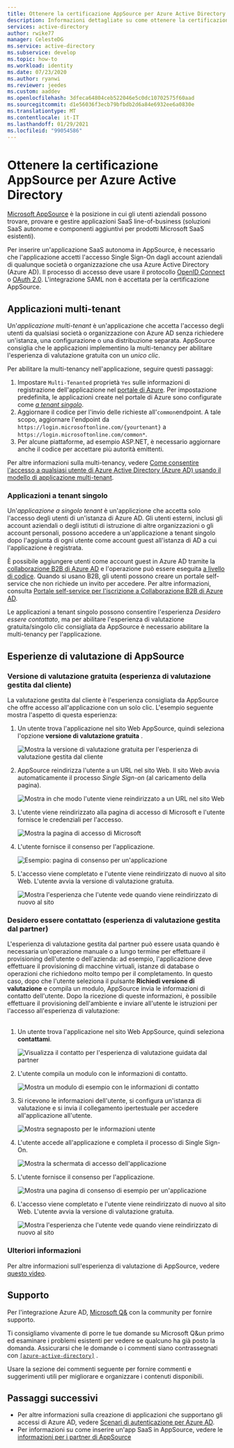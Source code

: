 ```yaml
---
title: Ottenere la certificazione AppSource per Azure Active Directory | Microsoft Docs
description: Informazioni dettagliate su come ottenere la certificazione AppSource dell'applicazione per Azure Active Directory.
services: active-directory
author: rwike77
manager: CelesteDG
ms.service: active-directory
ms.subservice: develop
ms.topic: how-to
ms.workload: identity
ms.date: 07/23/2020
ms.author: ryanwi
ms.reviewer: jeedes
ms.custom: aaddev
ms.openlocfilehash: 3dfeca64804ceb522046e5c0dc10702575f60aad
ms.sourcegitcommit: d1e56036f3ecb79bfbdb2d6a84e6932ee6a0830e
ms.translationtype: MT
ms.contentlocale: it-IT
ms.lasthandoff: 01/29/2021
ms.locfileid: "99054586"
---
```

# <a name="get-appsource-certified-for-azure-active-directory"></a>Ottenere la certificazione AppSource per Azure Active Directory

[Microsoft AppSource](https://appsource.microsoft.com/) è la posizione in cui gli utenti aziendali possono trovare, provare e gestire applicazioni SaaS line-of-business (soluzioni SaaS autonome e componenti aggiuntivi per prodotti Microsoft SaaS esistenti).

Per inserire un'applicazione SaaS autonoma in AppSource, è necessario che l'applicazione accetti l'accesso Single Sign-On dagli account aziendali di qualunque società o organizzazione che usa Azure Active Directory (Azure AD). Il processo di accesso deve usare il protocollo [OpenID Connect](v2-protocols-oidc.md) o [OAuth 2.0](v2-oauth2-auth-code-flow.md). L'integrazione SAML non è accettata per la certificazione AppSource.

## <a name="multi-tenant-applications"></a>Applicazioni multi-tenant

Un'*applicazione multi-tenant* è un'applicazione che accetta l'accesso degli utenti da qualsiasi società o organizzazione con Azure AD senza richiedere un'istanza, una configurazione o una distribuzione separata. AppSource consiglia che le applicazioni implementino la multi-tenancy per abilitare l'esperienza di valutazione gratuita con un *unico clic*.

Per abilitare la multi-tenancy nell'applicazione, seguire questi passaggi:
1. Impostare `Multi-Tenanted` proprietà `Yes` sulle informazioni di registrazione dell'applicazione nel [portale di Azure](https://portal.azure.com/#blade/Microsoft_AAD_IAM/ActiveDirectoryMenuBlade/RegisteredApps). Per impostazione predefinita, le applicazioni create nel portale di Azure sono configurate come *[a tenant singolo](#single-tenant-applications)*.
1. Aggiornare il codice per l'invio delle richieste all'`common`endpoint. A tale scopo, aggiornare l'endpoint da `https://login.microsoftonline.com/{yourtenant}` a `https://login.microsoftonline.com/common*`.
1. Per alcune piattaforme, ad esempio ASP.NET, è necessario aggiornare anche il codice per accettare più autorità emittenti.

Per altre informazioni sulla multi-tenancy, vedere [Come consentire l'accesso a qualsiasi utente di Azure Active Directory (Azure AD) usando il modello di applicazione multi-tenant](howto-convert-app-to-be-multi-tenant.md).

### <a name="single-tenant-applications"></a>Applicazioni a tenant singolo

Un'*applicazione a singolo tenant* è un'appliczione che accetta solo l'accesso degli utenti di un'istanza di Azure AD. Gli utenti esterni, inclusi gli account aziendali o degli istituti di istruzione di altre organizzazioni o gli account personali, possono accedere a un'applicazione a tenant singolo dopo l'aggiunta di ogni utente come account guest all'istanza di AD a cui l'applicazione è registrata. 

È possibile aggiungere utenti come account guest in Azure AD tramite la [collaborazione B2B di Azure AD](../external-identities/what-is-b2b.md) e l'operazione può essere eseguita [a livello di codice](../../active-directory-b2c/code-samples.md). Quando si usano B2B, gli utenti possono creare un portale self-service che non richiede un invito per accedere. Per altre informazioni, consulta [Portale self-service per l'iscrizione a Collaborazione B2B di Azure AD](../external-identities/self-service-portal.md).

Le applicazioni a tenant singolo possono consentire l'esperienza *Desidero essere contattato*, ma per abilitare l'esperienza di valutazione gratuita/singolo clic consigliata da AppSource è necessario abilitare la multi-tenancy per l'applicazione.

## <a name="appsource-trial-experiences"></a>Esperienze di valutazione di AppSource

### <a name="free-trial-customer-led-trial-experience"></a>Versione di valutazione gratuita (esperienza di valutazione gestita dal cliente)

La valutazione gestita dal cliente è l'esperienza consigliata da AppSource che offre accesso all'applicazione con un solo clic. L'esempio seguente mostra l'aspetto di questa esperienza:

1.  Un utente trova l'applicazione nel sito Web AppSource, quindi seleziona l'opzione **versione di valutazione gratuita** .

    ![Mostra la versione di valutazione gratuita per l'esperienza di valutazione gestita dal cliente](./media/active-directory-devhowto-appsource-certified/customer-led-trial-step1.png)

2.  AppSource reindirizza l'utente a un URL nel sito Web. Il sito Web avvia automaticamente il processo *Single Sign-on* (al caricamento della pagina).

    ![Mostra in che modo l'utente viene reindirizzato a un URL nel sito Web](./media/active-directory-devhowto-appsource-certified/customer-led-trial-step2.png)

3.  L'utente viene reindirizzato alla pagina di accesso di Microsoft e l'utente fornisce le credenziali per l'accesso.

    ![Mostra la pagina di accesso di Microsoft](./media/active-directory-devhowto-appsource-certified/customer-led-trial-step3.png)

4. L'utente fornisce il consenso per l'applicazione.

    ![Esempio: pagina di consenso per un'applicazione](./media/active-directory-devhowto-appsource-certified/customer-led-trial-step4.png)

5.  L'accesso viene completato e l'utente viene reindirizzato di nuovo al sito Web.  L'utente avvia la versione di valutazione gratuita.

    ![Mostra l'esperienza che l'utente vede quando viene reindirizzato di nuovo al sito](./media/active-directory-devhowto-appsource-certified/customer-led-trial-step5.png)

### <a name="contact-me-partner-led-trial-experience"></a>Desidero essere contattato (esperienza di valutazione gestita dal partner)

L'esperienza di valutazione gestita dal partner può essere usata quando è necessaria un'operazione manuale o a lungo termine per effettuare il provisioning dell'utente o dell'azienda: ad esempio, l'applicazione deve effettuare il provisioning di macchine virtuali, istanze di database o operazioni che richiedono molto tempo per il completamento. In questo caso, dopo che l'utente seleziona il pulsante **Richiedi versione di valutazione** e compila un modulo, AppSource invia le informazioni di contatto dell'utente. Dopo la ricezione di queste informazioni, è possibile effettuare il provisioning dell'ambiente e inviare all'utente le istruzioni per l'accesso all'esperienza di valutazione:<br/><br/>

1. Un utente trova l'applicazione nel sito Web AppSource, quindi seleziona **contattami**.

    ![Visualizza il contatto per l'esperienza di valutazione guidata dal partner](./media/active-directory-devhowto-appsource-certified/partner-led-trial-step1.png)

2. L'utente compila un modulo con le informazioni di contatto.

    ![Mostra un modulo di esempio con le informazioni di contatto](./media/active-directory-devhowto-appsource-certified/partner-led-trial-step2.png)

3. Si ricevono le informazioni dell'utente, si configura un'istanza di valutazione e si invia il collegamento ipertestuale per accedere all'applicazione all'utente.

    ![Mostra segnaposto per le informazioni utente](./media/active-directory-devhowto-appsource-certified/usercontact.png)

4. L'utente accede all'applicazione e completa il processo di Single Sign-On.

    ![Mostra la schermata di accesso dell'applicazione](./media/active-directory-devhowto-appsource-certified/partner-led-trial-step3.png)

5. L'utente fornisce il consenso per l'applicazione.

    ![Mostra una pagina di consenso di esempio per un'applicazione](./media/active-directory-devhowto-appsource-certified/partner-led-trial-step4.png)

6. L'accesso viene completato e l'utente viene reindirizzato di nuovo al sito Web. L'utente avvia la versione di valutazione gratuita.

    ![Mostra l'esperienza che l'utente vede quando viene reindirizzato di nuovo al sito](./media/active-directory-devhowto-appsource-certified/customer-led-trial-step5.png)

### <a name="more-information"></a>Ulteriori informazioni

Per altre informazioni sull'esperienza di valutazione di AppSource, vedere [questo video](https://aka.ms/trialexperienceforwebapps). 

## <a name="get-support"></a>Supporto

Per l'integrazione Azure AD, [Microsoft Q&](https://docs.microsoft.com/answers/topics/azure-active-directory.html) con la community per fornire supporto.

Ti consigliamo vivamente di porre le tue domande su Microsoft Q&un primo ed esaminare i problemi esistenti per vedere se qualcuno ha già posto la domanda. Assicurarsi che le domande o i commenti siano contrassegnati con [`[azure-active-directory]`](https://docs.microsoft.com/answers/topics/azure-active-directory.html) .

Usare la sezione dei commenti seguente per fornire commenti e suggerimenti utili per migliorare e organizzare i contenuti disponibili.

## <a name="next-steps"></a>Passaggi successivi

- Per altre informazioni sulla creazione di applicazioni che supportano gli accessi di Azure AD, vedere [Scenari di autenticazione per Azure AD](authentication-flows-app-scenarios.md).
- Per informazioni su come inserire un'app SaaS in AppSource, vedere le [informazioni per i partner di AppSource](https://appsource.microsoft.com/partners)